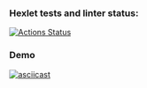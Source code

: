 ### Hexlet tests and linter status:
[![Actions Status](https://github.com/LexAeterna731/php-project-48/workflows/hexlet-check/badge.svg)](https://github.com/LexAeterna731/php-project-48/actions)

### Demo

[![asciicast](https://asciinema.org/a/wIWvcrFkxedYKjPpZDKbpzdLq.svg)](https://asciinema.org/a/wIWvcrFkxedYKjPpZDKbpzdLq)